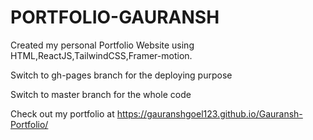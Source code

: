 # PORTFOLIO-GAURANSH
Created my personal Portfolio Website using HTML,ReactJS,TailwindCSS,Framer-motion.

Switch to gh-pages branch for the deploying purpose

Switch to master branch for the whole code

Check out my portfolio at https://gauranshgoel123.github.io/Gauransh-Portfolio/
